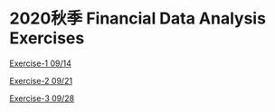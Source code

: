 2020秋季 Financial Data Analysis Exercises
====================================
  
  [Exercise-1          09/14](https://github.com/jaycka/financialdataanalysis/blob/master/Exercise1.py) 

  [Exercise-2          09/21](https://github.com/jaycka/financialdataanalysis/blob/master/Exercise2.py)

  [Exercise-3          09/28](https://github.com/jaycka/financialdataanalysis/blob/master/Exercise3.py)



